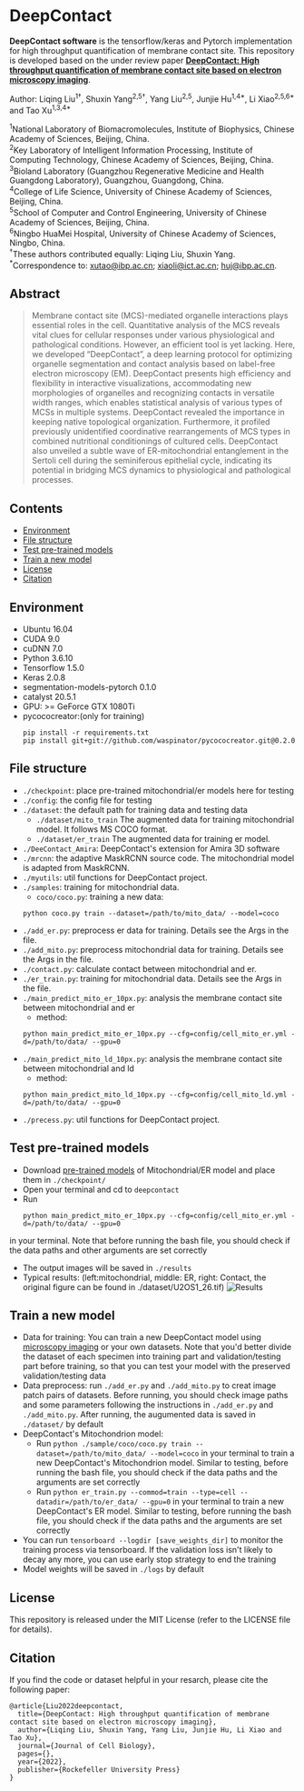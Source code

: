# DeepContact

**DeepContact software** is the tensorflow/keras and Pytorch implementation for high throughput quantification of membrane contact site. This repository is developed based on the under review paper [**DeepContact: High throughput quantification of membrane contact site based on electron microscopy imaging**](https://).<br>

Author: Liqing Liu<sup>1†</sup>, Shuxin Yang<sup>2,5†</sup>, Yang Liu<sup>2,5</sup>, Junjie Hu<sup>1,4*</sup>, Li Xiao<sup>2,5,6*</sup> and Tao Xu<sup>1,3,4*</sup>

<sup>1</sup>National Laboratory of Biomacromolecules, Institute of Biophysics, Chinese Academy of Sciences, Beijing, China. \
<sup>2</sup>Key Laboratory of Intelligent Information Processing, Institute of Computing Technology, Chinese Academy of Sciences, Beijing, China.\
<sup>3</sup>Bioland Laboratory (Guangzhou Regenerative Medicine and Health Guangdong Laboratory), Guangzhou, Guangdong, China.\
<sup>4</sup>College of Life Science, University of Chinese Academy of Sciences, Beijing, China.\
<sup>5</sup>School of Computer and Control Engineering, University of Chinese Academy of Sciences, Beijing, China.\
<sup>6</sup>Ningbo HuaMei Hospital, University of Chinese Academy of Sciences, Ningbo, China.\
<sup>†</sup>These authors contributed equally: Liqing Liu, Shuxin Yang. \
<sup>*</sup>Correspondence to: xutao@ibp.ac.cn; xiaoli@ict.ac.cn; huj@ibp.ac.cn.

## Abstract
> Membrane contact site (MCS)-mediated organelle interactions plays essential roles in the cell. Quantitative analysis of the MCS reveals vital clues for cellular responses under various physiological and pathological conditions. However, an efficient tool is yet lacking. Here, we developed “DeepContact”, a deep learning protocol for optimizing organelle segmentation and contact analysis based on label-free electron microscopy (EM). DeepContact presents high efficiency and flexibility in interactive visualizations, accommodating new morphologies of organelles and recognizing contacts in versatile width ranges, which enables statistical analysis of various types of MCSs in multiple systems. DeepContact revealed the importance in keeping native topological organization. Furthermore, it profiled previously unidentified coordinative rearrangements of MCS types in combined nutritional conditionings of cultured cells. DeepContact also unveiled a subtle wave of ER-mitochondrial entanglement in the Sertoli cell during the seminiferous epithelial cycle, indicating its potential in bridging MCS dynamics to physiological and pathological processes. 

## Contents
- [Environment](#environment)
- [File structure](#file-structure)
- [Test pre-trained models](#test-pre-trained-models)
- [Train a new model](#train-a-new-model)
- [License](#License)
- [Citation](#citation)

## Environment
- Ubuntu 16.04
- CUDA 9.0
- cuDNN 7.0
- Python 3.6.10
- Tensorflow 1.5.0
- Keras 2.0.8
- segmentation-models-pytorch 0.1.0
- catalyst 20.5.1
- GPU: >= GeForce GTX 1080Ti
- pycococreator:(only for training) 
    ```
    pip install -r requirements.txt
    pip install git+git://github.com/waspinator/pycococreator.git@0.2.0
    ```

## File structure
- `./checkpoint`: place pre-trained mitochondrial/er models here for testing
- `./config`: the config file for testing
- `./dataset`: the default path for training data and testing data
    - `./dataset/mito_train` The augmented data for training mitochondrial model. It follows MS COCO format.
    - `./dataset/er_train` The augmented data for training er model.
- `./DeeContact_Amira`: DeepContact's extension for Amira 3D software
- `./mrcnn`: the adaptive MaskRCNN source code. The mitochondrial model is adapted from MaskRCNN.
- `./myutils`: util functions for DeepContact project.
- `./samples`: training for mitochondrial data.
    - `coco/coco.py`:  training a new data: 
    ```
    python coco.py train --dataset=/path/to/mito_data/ --model=coco
    ```
- `./add_er.py`: preprocess er data for training. Details see the Args in the file.
- `./add_mito.py`: preprocess mitochondrial data for training. Details see the Args in the file.
- `./contact.py`: calculate contact between mitochondrial and er.
- `./er_train.py`: training for mitochondrial data. Details see the Args in the file.
- `./main_predict_mito_er_10px.py`: analysis the membrane contact site between mitochondrial and er
    - method: 
    ```
    python main_predict_mito_er_10px.py --cfg=config/cell_mito_er.yml -d=/path/to/data/ --gpu=0
    ```
- `./main_predict_mito_ld_10px.py`: analysis the membrane contact site between mitochondrial and ld
    - method: 
    ```
    python main_predict_mito_ld_10px.py --cfg=config/cell_mito_ld.yml -d=/path/to/data/ --gpu=0
    ```
- `./precess.py`: util functions for DeepContact project.

## Test pre-trained models
- Download [pre-trained models](https://doi.org/10.6084/m9.figshare.19845940.v1) of Mitochondrial/ER model and place them in `./checkpoint/`
- Open your terminal and cd to `deepcontact`
- Run 
    ```
    python main_predict_mito_er_10px.py --cfg=config/cell_mito_er.yml -d=/path/to/data/ --gpu=0
    ```
 in your terminal. Note that before running the bash file, you should check if the data paths and other arguments are set correctly
- The output images will be saved in `./results`
- Typical results: (left:mitochondrial, middle: ER,  right: Contact, the original figure can be found in ./dataset/U2OS1_26.tif)
![Results](figures/U2OS1_26.png)
<!-- <br>
<p align="center"><img width="800" src="figures/U2OS1_26.png"></p> -->

## Train a new model
- Data for training: You can train a new DeepContact model using [microscopy imaging](https://doi.org/10.6084/m9.figshare.19898404.v1) or your own datasets. Note that you'd better divide the dataset of each specimen into training part and validation/testing part before training, so that you can test your model with the preserved validation/testing data
- Data preprocess: run `./add_er.py` and `./add_mito.py` to creat image patch pairs of datasets. Before running, you should check image paths and some parameters following the instructions in `./add_er.py` and `./add_mito.py`. After running, the augumented data is saved in `./dataset/` by default
- DeepContact's Mitochondrion model:
    - Run `python ./sample/coco/coco.py train --dataset=/path/to/mito_data/ --model=coco` in your terminal to train a new DeepContact's Mitochondrion model. Similar to testing, before running the bash file, you should check if the data paths and the arguments are set correctly
    - Run ``python er_train.py --commod=train --type=cell --datadir=/path/to/er_data/ --gpu=0`` in your terminal to train a new DeepContact's ER model. Similar to testing, before running the bash file, you should check if the data paths and the arguments are set correctly
- You can run `tensorboard --logdir [save_weights_dir]` to monitor the training process via tensorboard. If the validation loss isn't likely to decay any more, you can use early stop strategy to end the training
- Model weights will be saved in `./logs` by default

## License
This repository is released under the MIT License (refer to the LICENSE file for details).

## Citation
If you find the code or dataset helpful in your resarch, please cite the following paper:
```
@article{Liu2022deepcontact,
  title={DeepContact: High throughput quantification of membrane contact site based on electron microscopy imaging},       
  author={Liqing Liu, Shuxin Yang, Yang Liu, Junjie Hu, Li Xiao and Tao Xu},
  journal={Journal of Cell Biology},
  pages={},
  year={2022},
  publisher={Rockefeller University Press}
}
```
